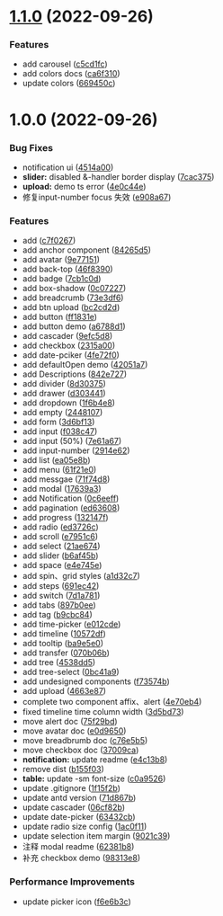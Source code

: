 # [1.1.0](https://github.com/sensoro-design/ant-design-style/compare/v1.0.0...v1.1.0) (2022-09-26)


### Features

* add carousel ([c5cd1fc](https://github.com/sensoro-design/ant-design-style/commit/c5cd1fc6db186cdd925066d71fccea353b6c07e5))
* add colors docs ([ca6f310](https://github.com/sensoro-design/ant-design-style/commit/ca6f31068d255e1d3f5f191ea9a01bed1719932b))
* update colors ([669450c](https://github.com/sensoro-design/ant-design-style/commit/669450c81372627ed92444480eb58f08a496f5c0))

# 1.0.0 (2022-09-26)


### Bug Fixes

* notification ui ([4514a00](https://github.com/sensoro-design/ant-design-style/commit/4514a0002221e759515f017d483c7974926c892e))
* **slider:** disabled &-handler border display ([7cac375](https://github.com/sensoro-design/ant-design-style/commit/7cac375e175245d38737451c4949aa02c0fffc8a))
* **upload:** demo ts error ([4e0c44e](https://github.com/sensoro-design/ant-design-style/commit/4e0c44e47d94c3e309cb364e44932946228f5d45))
* 修复input-number focus 失效 ([e908a67](https://github.com/sensoro-design/ant-design-style/commit/e908a6743c8177243b888431326e776c82f5d816))


### Features

* add ([c7f0267](https://github.com/sensoro-design/ant-design-style/commit/c7f02678749dc90103303db331203a7e64afdbc0))
* add anchor component ([84265d5](https://github.com/sensoro-design/ant-design-style/commit/84265d53e552dbc11498faaffe84f0096d2f8e75))
* add avatar ([9e77151](https://github.com/sensoro-design/ant-design-style/commit/9e7715122fa05059f6d54cb0b8c0b003d669fe2e))
* add back-top ([46f8390](https://github.com/sensoro-design/ant-design-style/commit/46f8390bd753ec1c660a6560359b15ae75486efe))
* add badge ([7cb1c0d](https://github.com/sensoro-design/ant-design-style/commit/7cb1c0dec460449008ec3e0af08d20a58331ab19))
* add box-shadow ([0c07227](https://github.com/sensoro-design/ant-design-style/commit/0c07227ad8688c45ee7e56def2653eeb6dc9ee63))
* add breadcrumb ([73e3df6](https://github.com/sensoro-design/ant-design-style/commit/73e3df608a3e78743b665f445751b8651364d453))
* add btn upload ([bc2cd2d](https://github.com/sensoro-design/ant-design-style/commit/bc2cd2d23c1366ad18d0b9d1a6fec5225ad8924b))
* add button ([ff1831e](https://github.com/sensoro-design/ant-design-style/commit/ff1831eabd9ccb5ab89b1b65df488f2f0e87e914))
* add button demo ([a6788d1](https://github.com/sensoro-design/ant-design-style/commit/a6788d15c3cc7e9e8b184afb24967bf5247be6ee))
* add cascader ([9efc5d8](https://github.com/sensoro-design/ant-design-style/commit/9efc5d8eb3a7f80e664e4d1f2eaf86d0b8742562))
* add checkbox ([2315a00](https://github.com/sensoro-design/ant-design-style/commit/2315a006a7bed8bf229c77d8e50b95c819b40c8e))
* add date-pciker ([4fe72f0](https://github.com/sensoro-design/ant-design-style/commit/4fe72f0fe98489fd2c9425552fd7693cb34e1ea4))
* add defaultOpen demo ([42051a7](https://github.com/sensoro-design/ant-design-style/commit/42051a7dda7a2dfc699a9000b8eccf1093b0c5cd))
* add Descriptions ([842e727](https://github.com/sensoro-design/ant-design-style/commit/842e7279209f0838f6ebdb99755d64df749b699d))
* add divider ([8d30375](https://github.com/sensoro-design/ant-design-style/commit/8d30375b6f3e760cd47aef91904db14724f9cf41))
* add drawer ([d303441](https://github.com/sensoro-design/ant-design-style/commit/d303441e0bdde8efd83cc55449e847c23e931950))
* add dropdown ([1f6b4e8](https://github.com/sensoro-design/ant-design-style/commit/1f6b4e86ebf87e5a73311181462153351241fffc))
* add empty ([2448107](https://github.com/sensoro-design/ant-design-style/commit/2448107844ff93113fff3b1afed256bb69d1a303))
* add form ([3d6bf13](https://github.com/sensoro-design/ant-design-style/commit/3d6bf130257e41f076b21941485fb71d34849fa8))
* add input ([f038c47](https://github.com/sensoro-design/ant-design-style/commit/f038c47e2fee7ac91d756bf641ac584753dab757))
* add input (50%) ([7e61a67](https://github.com/sensoro-design/ant-design-style/commit/7e61a6765e2440d0f7343d97582f258f9fa133bd))
* add input-number ([2914e62](https://github.com/sensoro-design/ant-design-style/commit/2914e62813fa57919d064ec3e5290bf5b376ec98))
* add list ([ea05e8b](https://github.com/sensoro-design/ant-design-style/commit/ea05e8b4d5c7fd362eb6ca8eeaf2f9eba35dc9b7))
* add menu ([61f21e0](https://github.com/sensoro-design/ant-design-style/commit/61f21e0596b5da4935cc1d94751023e51b881620))
* add messgae ([71f74d8](https://github.com/sensoro-design/ant-design-style/commit/71f74d8abde609020bd76eda3c54fb5b9404d982))
* add modal ([17639a3](https://github.com/sensoro-design/ant-design-style/commit/17639a3f2db0c7af72fed41f8505ed1190306404))
* add Notification ([0c6eeff](https://github.com/sensoro-design/ant-design-style/commit/0c6eeff6ca854c32d520403007260c2990329eec))
* add pagination ([ed63608](https://github.com/sensoro-design/ant-design-style/commit/ed636084d918f718580545724fb4f5707101d33b))
* add progress ([132147f](https://github.com/sensoro-design/ant-design-style/commit/132147f533f419834127fec9421388f61bd5c4df))
* add radio ([ed3726c](https://github.com/sensoro-design/ant-design-style/commit/ed3726c92214d3e71b2e32c20fdc5514d604e36d))
* add scroll ([e7951c6](https://github.com/sensoro-design/ant-design-style/commit/e7951c684451d55d0395232b3595939029ba0ccd))
* add select ([21ae674](https://github.com/sensoro-design/ant-design-style/commit/21ae674ebc0448021be566d0633d2e3c5d79c2c0))
* add slider ([b6af45b](https://github.com/sensoro-design/ant-design-style/commit/b6af45b0d939ae9fb3b5b7fa1ea78d6531630bc3))
* add space ([e4e745e](https://github.com/sensoro-design/ant-design-style/commit/e4e745efd2fa449bdfbbe785bbcab0254723e487))
* add spin、grid styles ([a1d32c7](https://github.com/sensoro-design/ant-design-style/commit/a1d32c7537243d8a50cf0231af71ed1bee17aae9))
* add steps ([691ec42](https://github.com/sensoro-design/ant-design-style/commit/691ec42a9eafe2b2bf3f1e41220e224c647c09f8))
* add switch ([7d1a781](https://github.com/sensoro-design/ant-design-style/commit/7d1a78164f27d243f8748215845b1026b5707d45))
* add tabs ([897b0ee](https://github.com/sensoro-design/ant-design-style/commit/897b0ee3b7a7202349b28e2de5983b23dd01da8f))
* add tag ([b9cbc84](https://github.com/sensoro-design/ant-design-style/commit/b9cbc845e547c23799df9e997074db1dcd40ce51))
* add time-picker ([e012cde](https://github.com/sensoro-design/ant-design-style/commit/e012cdef92158e2eb1dacbb1fc22cd4960ba937f))
* add timeline ([10572df](https://github.com/sensoro-design/ant-design-style/commit/10572dfa5449541ed5191b2d085f7a6ff461e6a8))
* add tooltip ([ba9e5e0](https://github.com/sensoro-design/ant-design-style/commit/ba9e5e098840df1154227809139080546b81aa5b))
* add transfer ([070b06b](https://github.com/sensoro-design/ant-design-style/commit/070b06bb70d7c47e342dbbf405d9f73ffdc02f45))
* add tree ([4538dd5](https://github.com/sensoro-design/ant-design-style/commit/4538dd5a8186528d9891f3acf5d6b1de2c910216))
* add tree-select ([0bc41a9](https://github.com/sensoro-design/ant-design-style/commit/0bc41a9c58656e638dc82e6e299cd1853a0a05b0))
* add undesigned components ([f73574b](https://github.com/sensoro-design/ant-design-style/commit/f73574b34b26e48cccdad07b1f3b4c776a86d57a))
* add upload ([4663e87](https://github.com/sensoro-design/ant-design-style/commit/4663e87a49cf5141095ae8f5c376d655182b7f6d))
* complete two component affix、alert ([4e70eb4](https://github.com/sensoro-design/ant-design-style/commit/4e70eb45e98d8055393e2d613d8a9cb3ee40e960))
* fixed timeline time column width ([3d5bd73](https://github.com/sensoro-design/ant-design-style/commit/3d5bd739bdf0a97c4d4f7400ee315863c622a265))
* move alert doc ([75f29bd](https://github.com/sensoro-design/ant-design-style/commit/75f29bd196ed432d87288cdf6791833ac2987a4a))
* move avatar doc ([e0d9650](https://github.com/sensoro-design/ant-design-style/commit/e0d9650553efba2bd1f9f5da38ff6a00411e0cad))
* move breadbrumb doc ([c76e5b5](https://github.com/sensoro-design/ant-design-style/commit/c76e5b545445941b9b4e79c5da541ef1047d30b1))
* move checkbox doc ([37009ca](https://github.com/sensoro-design/ant-design-style/commit/37009ca35764115cf319cc6179123085e4f1f00d))
* **notification:** update readme ([e4c13b8](https://github.com/sensoro-design/ant-design-style/commit/e4c13b8a9ef4f368d36a405a92b2f69bfabf2af8))
* remove dist ([b155f03](https://github.com/sensoro-design/ant-design-style/commit/b155f03632fb61ccc689f836e8f300e9e06f0f64))
* **table:** update -sm font-size ([c0a9526](https://github.com/sensoro-design/ant-design-style/commit/c0a95269bbba4555ff20b2bff12a2cebe1d4bacb))
* update .gitignore ([1f15f2b](https://github.com/sensoro-design/ant-design-style/commit/1f15f2b11266de39cff11fbe1a4a90ccae15fb80))
* update antd version ([71d867b](https://github.com/sensoro-design/ant-design-style/commit/71d867bffce5c61cc1147844db639b73169d740c))
* update cascader ([06cf82b](https://github.com/sensoro-design/ant-design-style/commit/06cf82bba08a6b6427ad85166336ad7843529ca7))
* update date-picker ([63432cb](https://github.com/sensoro-design/ant-design-style/commit/63432cb94a43855ac94e981c230e6c1ba4ffc6cc))
* update radio size config ([1ac0f11](https://github.com/sensoro-design/ant-design-style/commit/1ac0f11a12549a5d572a8eba4d3ab01d46dc63f9))
* update selection item margin ([9021c39](https://github.com/sensoro-design/ant-design-style/commit/9021c390fbf843a0f36c4b99c22f39272f0f13fc))
* 注释 modal readme ([62381b8](https://github.com/sensoro-design/ant-design-style/commit/62381b850737ee45f9facea26c147f82fd4b08f7))
* 补充 checkbox demo ([98313e8](https://github.com/sensoro-design/ant-design-style/commit/98313e831be942020bd3b5ea6537ff677915c2af))


### Performance Improvements

* update picker icon ([f6e6b3c](https://github.com/sensoro-design/ant-design-style/commit/f6e6b3c008a4d0e91f3917b183f6afe2acb66cc2))
